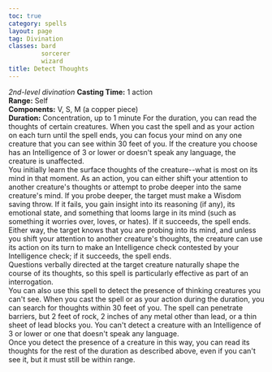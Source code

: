 ```yaml
---
toc: true
category: spells
layout: page
tag: Divination
classes: bard
         sorcerer
         wizard
title: Detect Thoughts 
---
```

_2nd-level divination_ 
**Casting Time:** 1 action    
**Range:** Self    
**Components:** V, S, M (a copper piece)    
**Duration:** Concentration, up to 1 minute 
For the duration, you can read the thoughts of certain creatures. When you cast the spell and as your action on each turn until the spell ends, you can focus your mind on any one creature that you can see within 30 feet of you. If the creature you choose has an Intelligence of 3 or lower or doesn't speak any language, the creature is unaffected.    
You initially learn the surface thoughts of the creature--what is most on its mind in that moment. As an action, you can either shift your attention to another creature's thoughts or attempt to probe deeper into the same creature's mind. If you probe deeper, the target must make a Wisdom saving throw. If it fails, you gain insight into its reasoning (if any), its emotional state, and something that looms large in its mind (such as something it worries over, loves, or hates). If it succeeds, the spell ends. Either way, the target knows that you are probing into its mind, and unless you shift your attention to another creature's thoughts, the creature can use its action on its turn to make an Intelligence check contested by your Intelligence check; if it succeeds, the spell ends.    
Questions verbally directed at the target creature naturally shape the course of its thoughts, so this spell is particularly effective as part of an interrogation.    
You can also use this spell to detect the presence of thinking creatures you can't see. When you cast the spell or as your action during the duration, you can search for thoughts within 30 feet of you. The spell can penetrate barriers, but 2 feet of rock, 2 inches of any metal other than lead, or a thin sheet of lead blocks you. You can't detect a creature with an Intelligence of 3 or lower or one that doesn't speak any language.    
Once you detect the presence of a creature in this way, you can read its thoughts for the rest of the duration as described above, even if you can't see it, but it must still be within range. 